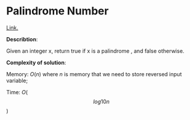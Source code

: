 # Palindrome Number
[Link.](https://leetcode.com/problems/palindrome-number/description/)

**Describtion**:

Given an integer x, return true if x is a palindrome , and false otherwise.

**Complexity of solution**:

Memory: *O*(*n*) where *n* is memory that we need to store reversed input variable;

Time: *O*($$log{10}{n}$$) 